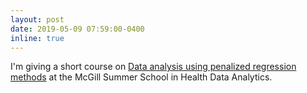 ```yaml
---
layout: post
date: 2019-05-09 07:59:00-0400
inline: true
---
```


I'm giving a short course on [Data analysis using penalized regression methods](http://ism.uqam.ca/health-analytics//en/program.html) at the McGill Summer School in Health Data Analytics.  